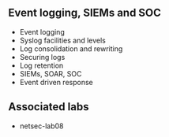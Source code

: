 ## Event logging, SIEMs and SOC

- Event logging
- Syslog facilities and levels
- Log consolidation and rewriting
- Securing logs
- Log retention
- SIEMs, SOAR, SOC
- Event driven response

## Associated labs

- netsec-lab08
